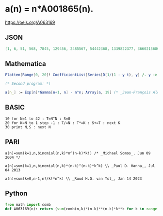 # a\(n\) \= n\*A001865\(n\)\.
https://oeis.org/A063169
## JSON
```JSON
[1, 6, 51, 568, 7845, 129456, 2485567, 54442368, 1339822377, 36602156800, 1099126705611, 35986038303744, 1275815323139149, 48693140873545728, 1990581237014772375, 86778247940387209216, 4018626330009931930833, 197009947951733259436032, 10193206233792610863520867]
```
## Mathematica
```Mathematica
Flatten[Range[0, 20]! CoefficientList[Series[D[1/(1 - y t), y] /. y -> 1, {x, 0, 20}], {x, y}]]
```
```Mathematica
(* Second program: *)
```
```Mathematica
a[n_] := Exp[n]*Gamma[n+1, n] - n^n; Array[a, 19] (* _Jean-François Alcover_, Jan 25 2018 *)
```
## BASIC
```BASIC
10 for N=1 to 42 : T=N^N : S=0
20 for K=N to 1 step -1 : T/=N : T*=K : S+=T : next K
30 print N,S : next N
```
## PARI
```PARI
a(n)=sum(k=1,n,binomial(n,k)*n^(n-k)*k!) /* _Michael Somos_, Jun 09 2004 */
```
```PARI
a(n)=sum(k=1,n,binomial(n,k)*(n-k)^(n-k)*k^k) \\ _Paul D. Hanna_, Jul 04 2013
```
```PARI
a(n)=sum(k=0,n-1,n!/k!*n^k) \\ _Ruud H.G. van Tol_, Jan 14 2023
```
## Python
```Python
from math import comb
def A063169(n): return (sum(comb(n,k)*(n-k)**(n-k)*k**k for k in range(1,(n+1>>1)))<<1) + (0 if n&1 else comb(n,m:=n>>1)*m**n) + n**n # _Chai Wah Wu_, Apr 25-26 2023
```
